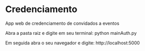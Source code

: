 # Credenciamento
 App web de credenciamento de convidados a eventos 

 Abra a pasta raiz e digite em seu terminal: python mainAuth.py <Enter>

 Em seguida abra o seu navegador e digite: http://localhost:5000
